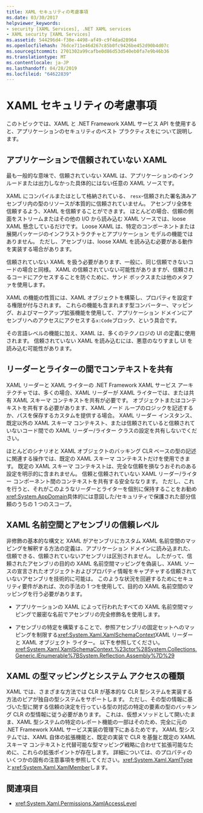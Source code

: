 ```yaml
---
title: XAML セキュリティの考慮事項
ms.date: 03/30/2017
helpviewer_keywords:
- security [XAML Services], .NET XAML services
- XAML security [XAML Services]
ms.assetid: 544296d4-f38e-4498-af49-c9f4dad28964
ms.openlocfilehash: 76dce711e46d267c85b0fc9426be452d90b4d07c
ms.sourcegitcommit: 2701302a99cafbe0d86d53d540eb0fa7e9b46b36
ms.translationtype: MT
ms.contentlocale: ja-JP
ms.lasthandoff: 04/28/2019
ms.locfileid: "64622839"
---
```

# <a name="xaml-security-considerations"></a>XAML セキュリティの考慮事項
このトピックでは、XAML と .NET Framework XAML サービス API を使用すると、アプリケーションのセキュリティのベスト プラクティスをについて説明します。  
  
## <a name="untrusted-xaml-in-applications"></a>アプリケーションで信頼されていない XAML  
 最も一般的な意味で、信頼されていない XAML は、アプリケーションのインクルードまたは出力しなかった具体的にはない任意の XAML ソースです。  
  
 XAML にコンパイルまたはとして格納されている、 `resx`-信頼された署名済みアセンブリ内の型のリソースが本質的に信頼されていません。 アセンブリ全体を信頼するよう、XAML を信頼することができます。 ほとんどの場合、信頼の側面をストリームまたはその他の I/O から読み込む XAML ソースでは、loose XAML 懸念しているだけです。 Loose XAML は、特定のコンポーネントまたは展開パッケージのインフラストラクチャとアプリケーション モデルの機能ではありません。 ただし、アセンブリは、loose XAML を読み込む必要がある動作を実装する場合があります。  
  
 信頼されていない XAML を扱う必要があります、一般に、同じ信頼できないコードの場合と同様。 XAML の信頼されていない可能性がありますが、信頼されるコードにアクセスすることを防ぐために、サンド ボックスまたは他のメタファを使用します。  
  
 XAML の機能の性質には、XAML オブジェクトを構築し、プロパティを設定する権限が付与されます。 これらの機能も含まれます型コンバーター、マッピング、およびマークアップ拡張機能を使用して、アプリケーション ドメインにアセンブリへのアクセスにアクセスする`x:Code`ブロック、という具合です。  
  
 その言語レベルの機能に加え、XAML は、多くのテクノロジの UI の定義に使用されます。 信頼されていない XAML を読み込むには、悪意のなりすまし UI を読み込む可能性があります。  
  
## <a name="sharing-context-between-readers-and-writers"></a>リーダーとライターの間でコンテキストを共有  
 XAML リーダーと XAML ライターの .NET Framework XAML サービス アーキテクチャでは、多くの場合、XAML リーダーが XAML ライターでは、または共有 XAML スキーマ コンテキストを共有が必要です。 オブジェクトまたはコンテキストを共有する必要があります、XAML ノード ループのロジックを記述するか、パスを保存するカスタムを提供する場合。 XAML リーダー インスタンス、既定以外の XAML スキーマ コンテキスト、または信頼されていると信頼されていないコード間での XAML リーダー/ライター クラスの設定を共有しないでください。  
  
 ほとんどのシナリオと XAML オブジェクトのバッキング CLR ベースの型の記述に関連する操作では、既定の XAML スキーマ コンテキストだけを使用できます。 既定の XAML スキーマ コンテキストは、完全な信頼を損なうおそれのある設定を明示的に含まれません。 信頼と信頼されていない XAML リーダー/ライター コンポーネント間のコンテキストを共有する安全ななります。 ただし、これを行うと、それがこのようなリーダーとライターを個別に保持することをお勧め<xref:System.AppDomain>具体的には意図した/セキュリティで保護された部分信頼のうちの 1 つのスコープ。  
  
## <a name="xaml-namespaces-and-assembly-trust"></a>XAML 名前空間とアセンブリの信頼レベル  
 非修飾の基本的な構文と XAML がアセンブリにカスタム XAML 名前空間のマッピングを解釈する方法の定義は、アプリケーション ドメインに読み込まれた、信頼できる、信頼されていないアセンブリは区別されません。 したがって、信頼されたアセンブリの目的の XAML 名前空間マッピングを偽装し、XAML ソースの宣言されたオブジェクトおよびプロパティ情報をキャプチャする信頼されていないアセンブリを技術的に可能は。 このような状況を回避するためにセキュリティ要件があれば、次の手法の 1 つを使用して、目的の XAML 名前空間のマッピングを行う必要があります。  
  
- アプリケーションの XAML によって行われたすべての XAML 名前空間マッピングで厳密な名前でアセンブリの完全修飾名を使用します。  
  
- アセンブリの特定を構築することで、参照アセンブリの固定セットへのマッピングを制限する<xref:System.Xaml.XamlSchemaContext>XAML リーダーと XAML オブジェクト ライター。 以下を参照してください。<xref:System.Xaml.XamlSchemaContext.%23ctor%28System.Collections.Generic.IEnumerable%7BSystem.Reflection.Assembly%7D%29>  
  
## <a name="xaml-type-mapping-and-type-system-access"></a>XAML の型マッピングとシステム アクセスの種類  
 XAML では、さまざまな方法では CLR が基本的な CLR 型システムを実装する方法のピアが独自の型システムをサポートします。 ただし、その型の情報に基づいた型に関する信頼の決定を行っている型の対応の特定の要素の型のバッキング CLR の型情報に従う必要があります。 これは、仮想メソッドとして開いたまま、XAML 型システムの特定のレポート機能の一部はそのため、完全に元の .NET Framework XAML サービス実装の管理下にあるためです。 XAML 型システムでは、XAML 自体の拡張機能と、既定の実装で CLR を基盤と既定の XAML スキーマ コンテキストと代替可能な型マッピング戦略に合わせて拡張可能なために、これらの拡張ポイントが存在します。 詳細については、のプロパティのいくつかの固有の注意事項を参照してください。<xref:System.Xaml.XamlType>と<xref:System.Xaml.XamlMember>します。  
  
## <a name="see-also"></a>関連項目

- <xref:System.Xaml.Permissions.XamlAccessLevel>
